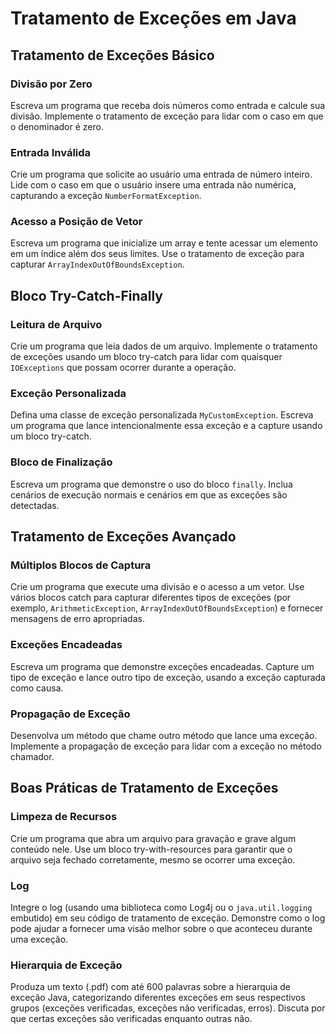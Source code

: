 # Tratamento de Exceções em Java

## Tratamento de Exceções Básico

### Divisão por Zero
Escreva um programa que receba dois números como entrada e calcule sua divisão. Implemente o tratamento de exceção para lidar com o caso em que o denominador é zero.

### Entrada Inválida
Crie um programa que solicite ao usuário uma entrada de número inteiro. Lide com o caso em que o usuário insere uma entrada não numérica, capturando a exceção `NumberFormatException`.

### Acesso a Posição de Vetor
Escreva um programa que inicialize um array e tente acessar um elemento em um índice além dos seus limites. Use o tratamento de exceção para capturar `ArrayIndexOutOfBoundsException`.

## Bloco Try-Catch-Finally

### Leitura de Arquivo
Crie um programa que leia dados de um arquivo. Implemente o tratamento de exceções usando um bloco try-catch para lidar com quaisquer `IOExceptions` que possam ocorrer durante a operação.

### Exceção Personalizada
Defina uma classe de exceção personalizada `MyCustomException`. Escreva um programa que lance intencionalmente essa exceção e a capture usando um bloco try-catch.

### Bloco de Finalização
Escreva um programa que demonstre o uso do bloco `finally`. Inclua cenários de execução normais e cenários em que as exceções são detectadas.

## Tratamento de Exceções Avançado

### Múltiplos Blocos de Captura
Crie um programa que execute uma divisão e o acesso a um vetor. Use vários blocos catch para capturar diferentes tipos de exceções (por exemplo, `ArithmeticException`, `ArrayIndexOutOfBoundsException`) e fornecer mensagens de erro apropriadas.

### Exceções Encadeadas
Escreva um programa que demonstre exceções encadeadas. Capture um tipo de exceção e lance outro tipo de exceção, usando a exceção capturada como causa.

### Propagação de Exceção
Desenvolva um método que chame outro método que lance uma exceção. Implemente a propagação de exceção para lidar com a exceção no método chamador.

## Boas Práticas de Tratamento de Exceções

### Limpeza de Recursos
Crie um programa que abra um arquivo para gravação e grave algum conteúdo nele. Use um bloco try-with-resources para garantir que o arquivo seja fechado corretamente, mesmo se ocorrer uma exceção.

### Log
Integre o log (usando uma biblioteca como Log4j ou o `java.util.logging` embutido) em seu código de tratamento de exceção. Demonstre como o log pode ajudar a fornecer uma visão melhor sobre o que aconteceu durante uma exceção.

### Hierarquia de Exceção
Produza um texto (.pdf) com até 600 palavras sobre a hierarquia de exceção Java, categorizando diferentes exceções em seus respectivos grupos (exceções verificadas, exceções não verificadas, erros). Discuta por que certas exceções são verificadas enquanto outras não.
